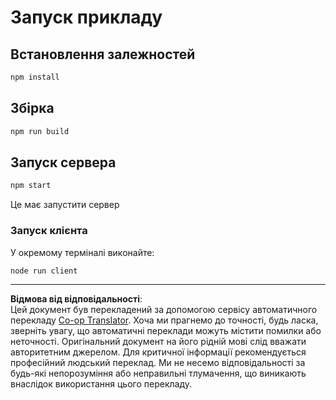<!--
CO_OP_TRANSLATOR_METADATA:
{
  "original_hash": "67cc24a3a2d1cdd7d395ed5e67be8557",
  "translation_date": "2025-10-07T01:36:45+00:00",
  "source_file": "03-GettingStarted/11-simple-auth/code/basic/typescript/README.md",
  "language_code": "uk"
}
-->
# Запуск прикладу

## Встановлення залежностей

```bash
npm install
```

## Збірка

```bash
npm run build
```

## Запуск сервера

```bash
npm start
```

Це має запустити сервер

### Запуск клієнта

У окремому терміналі виконайте:

```bash
node run client
```

---

**Відмова від відповідальності**:  
Цей документ був перекладений за допомогою сервісу автоматичного перекладу [Co-op Translator](https://github.com/Azure/co-op-translator). Хоча ми прагнемо до точності, будь ласка, зверніть увагу, що автоматичні переклади можуть містити помилки або неточності. Оригінальний документ на його рідній мові слід вважати авторитетним джерелом. Для критичної інформації рекомендується професійний людський переклад. Ми не несемо відповідальності за будь-які непорозуміння або неправильні тлумачення, що виникають внаслідок використання цього перекладу.